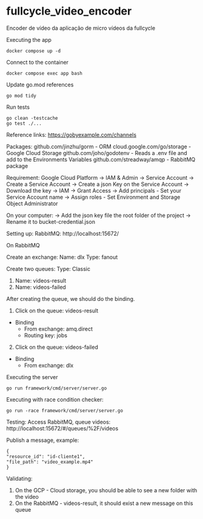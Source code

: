# fullcycle_video_encoder
Encoder de vídeo da aplicação de micro vídeos da fullcycle

Executing the app
```
docker compose up -d
```

Connect to the container
```
docker compose exec app bash
```

Update go.mod references
```
go mod tidy
```

Run tests
```
go clean -testcache
go test ./...
```

Reference links:
https://gobyexample.com/channels 


Packages:
github.com/jinzhu/gorm - ORM
cloud.google.com/go/storage - Google Cloud Storage
github.com/joho/godotenv - Reads a .env file and add to the Environments Variables
github.com/streadway/amqp - RabbitMQ package

Requirement:
Google Cloud Platform
-> IAM & Admin
  -> Service Account
    -> Create a Service Account
      -> Create a json Key on the Service Account
      -> Download the key
  -> IAM
    -> Grant Access
      -> Add principals - Set your Service Account name
      -> Assign roles - Set Environment and Storage Object Administrator


On your computer:
-> Add the json key file the root folder of the project
-> Rename it to bucket-credential.json


Setting up:
RabbitMQ:
http://localhost:15672/

On RabbitMQ

Create an exchange:
Name: dlx
Type: fanout

Create two queues:
Type: Classic

1. Name: videos-result
2. Name: videos-failed

After creating the queue, we should do the binding.
1. Click on the queue: videos-result
- Binding
  - From exchange: amq.direct
  - Routing key: jobs

2. Click on the queue: videos-failed
- Binding
  - From exchange: dlx

Executing the server
```
go run framework/cmd/server/server.go
```

Executing with race condition checker:
```
go run -race framework/cmd/server/server.go
```

Testing:
Access RabbitMQ, queue videos: http://localhost:15672/#/queues/%2F/videos

Publish a message, example:
```
{
"resource_id": "id-cliente1",
"file_path": "video_example.mp4"
}
```

Validating:
1. On the GCP - Cloud storage, you should be able to see a new folder with the video
2. On the RabbitMQ - videos-result, it should exist a new message on this queue

